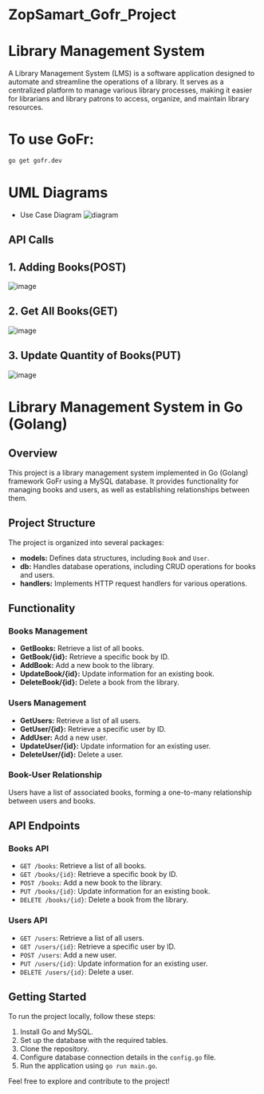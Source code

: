 # ZopSamart_Gofr_Project
# Library Management System

A Library Management System (LMS) is a software application designed to automate and streamline the operations of a library. It serves as a centralized platform to manage various library processes, making it easier for librarians and library patrons to access, organize, and maintain library resources.

# To use GoFr:
```bash
go get gofr.dev
```
# UML Diagrams
- Use Case Diagram
  ![diagram](https://github.com/NNikhil-Nik/ZopSamart_Gofr_Project/assets/71598429/2519d34b-af76-4847-9676-a95e2a465478)

## API Calls

## 1. Adding Books(POST) 
![image](https://github.com/NNikhil-Nik/ZopSamart_Gofr_Project/assets/71598429/b2326185-9454-470a-8e9b-251d02ff676b)

## 2. Get All Books(GET) 
  ![image](https://github.com/NNikhil-Nik/ZopSamart_Gofr_Project/assets/71598429/0de4556c-0980-454c-a944-b5bb15eb3f8b)

## 3. Update Quantity of Books(PUT)
![image](https://github.com/NNikhil-Nik/ZopSamart_Gofr_Project/assets/71598429/1222966f-9b52-467c-b296-c9277876fc83)

# Library Management System in Go (Golang)

## Overview

This project is a library management system implemented in Go (Golang) framework GoFr using a MySQL database. It provides functionality for managing books and users, as well as establishing relationships between them.

## Project Structure

The project is organized into several packages:

- **models:** Defines data structures, including `Book` and `User`.
- **db:** Handles database operations, including CRUD operations for books and users.
- **handlers:** Implements HTTP request handlers for various operations.

## Functionality

### Books Management

- **GetBooks:** Retrieve a list of all books.
- **GetBook/{id}:** Retrieve a specific book by ID.
- **AddBook:** Add a new book to the library.
- **UpdateBook/{id}:** Update information for an existing book.
- **DeleteBook/{id}:** Delete a book from the library.

### Users Management

- **GetUsers:** Retrieve a list of all users.
- **GetUser/{id}:** Retrieve a specific user by ID.
- **AddUser:** Add a new user.
- **UpdateUser/{id}:** Update information for an existing user.
- **DeleteUser/{id}:** Delete a user.

### Book-User Relationship

Users have a list of associated books, forming a one-to-many relationship between users and books.

## API Endpoints

### Books API

- `GET /books`: Retrieve a list of all books.
- `GET /books/{id}`: Retrieve a specific book by ID.
- `POST /books`: Add a new book to the library.
- `PUT /books/{id}`: Update information for an existing book.
- `DELETE /books/{id}`: Delete a book from the library.

### Users API

- `GET /users`: Retrieve a list of all users.
- `GET /users/{id}`: Retrieve a specific user by ID.
- `POST /users`: Add a new user.
- `PUT /users/{id}`: Update information for an existing user.
- `DELETE /users/{id}`: Delete a user.

## Getting Started

To run the project locally, follow these steps:

1. Install Go and MySQL.
2. Set up the database with the required tables.
3. Clone the repository.
4. Configure database connection details in the `config.go` file.
5. Run the application using `go run main.go`.

Feel free to explore and contribute to the project!

